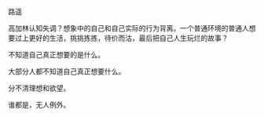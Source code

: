 路遥

高加林认知失调？想象中的自己和自己实际的行为背离。一个普通环境的普通人想要过上更好的生活，挑挑拣拣，待价而沽，最后把自己人生玩烂的故事？

不知道自己真正想要的是什么。

大部分人都不知道自己真正想要什么。

分不清理想和欲望。

谁都是，无人例外。
